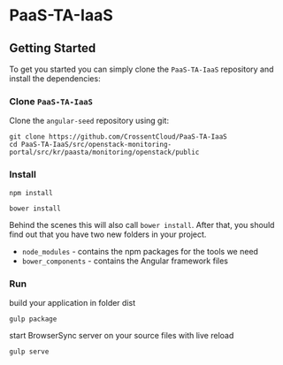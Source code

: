 # PaaS-TA-IaaS


## Getting Started

To get you started you can simply clone the `PaaS-TA-IaaS` repository and install the dependencies:


### Clone `PaaS-TA-IaaS`

Clone the `angular-seed` repository using git:

```
git clone https://github.com/CrossentCloud/PaaS-TA-IaaS
cd PaaS-TA-IaaS/src/openstack-monitoring-portal/src/kr/paasta/monitoring/openstack/public
```


### Install

```
npm install

bower install
```

Behind the scenes this will also call `bower install`. After that, you should find out that you have
two new folders in your project.

* `node_modules` - contains the npm packages for the tools we need
* `bower_components` - contains the Angular framework files


### Run

build your application in folder dist
```
gulp package
```

start BrowserSync server on your source files with live reload
```
gulp serve
```
